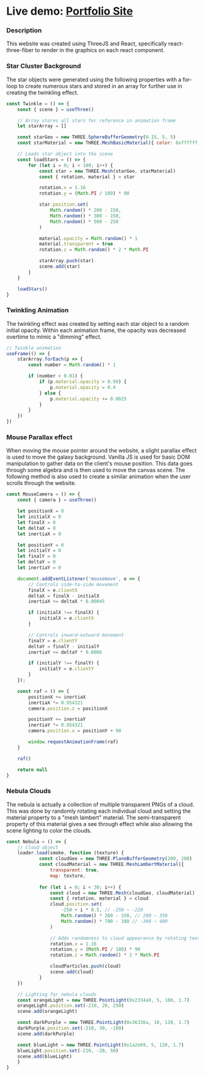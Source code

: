# Live demo: [Portfolio Site](https://holespitter.github.io/nkh/)

### Description
This website was created using ThreeJS and React, specifically react-three-fiber to render in the graphics on each react component.  

### Star Cluster Background
The star objects were generated using the following properties with a for-loop to create numerous stars and stored in an array for further use in creating the twinkling effect. 
``` javascript
const Twinkle = () => {
	const { scene } = useThree()

	// Array stores all stars for reference in animation frame
	let starArray = []

	const starGeo = new THREE.SphereBufferGeometry(0.15, 5, 5)
	const starMaterial = new THREE.MeshBasicMaterial({ color: 0xffffff })

	// Loads star object into the scene
	const loadStars = () => {
		for (let i = 0; i < 100; i++) {
			const star = new THREE.Mesh(starGeo, starMaterial)
			const { rotation, material } = star

			rotation.x = 1.16
			rotation.y = (Math.PI / 180) * 90

			star.position.set(
				Math.random() * 200 - 150,
				Math.random() * 300 - 150,
				Math.random() * 500 - 250
			)

			material.opacity = Math.random() * 1
			material.transparent = true
			rotation.z = Math.random() * 2 * Math.PI

			starArray.push(star)
			scene.add(star)
		}
	}

	loadStars()
}
```
### Twinkling Animation
The twinkling effect was created by setting each star object to a random initial opacity. Within each animation frame, the opacity was decreased overtime to mimic a "dimming" effect. 
``` javascript
// Twinkle animation
useFrame(() => {
    starArray.forEach(p => {
        const number = Math.random() * 1

        if (number < 0.01) {
            if (p.material.opacity > 0.99) {
                p.material.opacity = 0.4
            } else {
                p.material.opacity += 0.0025
            }
        }
    })
})
```
### Mouse Parallax effect
When moving the mouse pointer around the website, a slight parallax effect is used to move the galaxy background. Vanilla JS is used for basic DOM manipulation to gather data on the client's mouse position. This data goes through some algebra and is then used to move the canvas scene. The following method is also used to create a similar animation when the user scrolls through the website. 
``` javascript
const MouseCamera = () => {
	const { camera } = useThree()

	let positionX = 0
	let initialX = 0
	let finalX = 0
	let deltaX = 0
	let inertiaX = 0

	let positionY = 0
	let initialY = 0
	let finalY = 0
	let deltaY = 0
	let inertiaY = 0

	document.addEventListener('mousemove', e => {
		// Controls side-to-side movement
		finalX = e.clientX
		deltaX = finalX - initialX
		inertiaX += deltaX * 0.00045

		if (initialX !== finalX) {
			initialX = e.clientX
		}

		// Controls inward-outward movement
		finalY = e.clientY
		deltaY = finalY - initialY
		inertiaY += deltaY * 0.0006

		if (initialY !== finalY) {
			initialY = e.clientY
		}
	});

	const raf = () => {
		positionX += inertiaX
		inertiaX *= 0.954321
		camera.position.z = positionX

		positionY += inertiaY
		inertiaY *= 0.954321
		camera.position.x = positionY + 90

		window.requestAnimationFrame(raf)
	}

	raf()

	return null
}
```
### Nebula Clouds
The nebula is actually a collection of multiple transparent PNGs of a cloud. This was done by randomly rotating each individual cloud and setting the material property to a "mesh lambert" material. The semi-transparent property of this material gives a see through effect while also allowing the scene lighting to color the clouds. 
``` javascript
const Nebula = () => {
    // Cloud object
    loader.load(smoke, function (texture) {
            const cloudGeo = new THREE.PlaneBufferGeometry(200, 200)
            const cloudMaterial = new THREE.MeshLambertMaterial({
                transparent: true,
                map: texture,
            
            for (let i = 0; i < 30; i++) {
                const cloud = new THREE.Mesh(cloudGeo, cloudMaterial)
                const { rotation, material } = cloud
                cloud.position.set(
                    -250 + i * 0.5, // -250 ~ -220
                    Math.random() * 260 - 150, // 200 ~ 350
                    Math.random() * 700 - 380 // -300 ~ 400
                )

                // Adds randomness to cloud appearance by rotating texture
                rotation.x = 1.16
                rotation.y = (Math.PI / 180) * 90
                rotation.z = Math.random() * 2 * Math.PI

                cloudParticles.push(cloud)
                scene.add(cloud)
		    }
    })

    // Lighting for nebula clouds
    const orangeLight = new THREE.PointLight(0x2334a9, 5, 100, 1.7)
    orangeLight.position.set(-210, 20, 250)
    scene.add(orangeLight)

    const darkPurple = new THREE.PointLight(0x36336a, 10, 120, 1.7)
    darkPurple.position.set(-210, 30, -180)
    scene.add(darkPurple)

    const blueLight = new THREE.PointLight(0x1a2e69, 5, 120, 1.7)
    blueLight.position.set(-210, -20, 50)
    scene.add(blueLight)
    }
}
```

